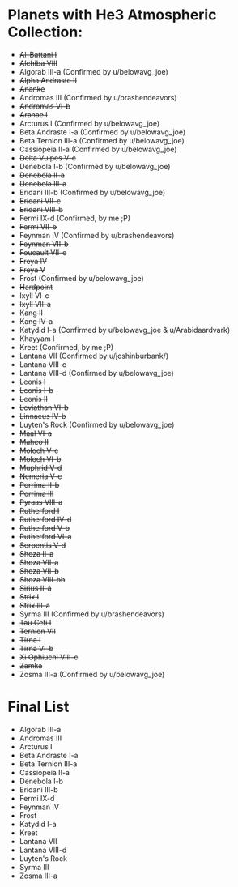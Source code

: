 # Planets with He3 Atmospheric Collection: 

- ~~Al-Battani I~~
- ~~Alchiba VIII~~
- Algorab III-a (Confirmed by u/belowavg_joe)
- ~~Alpha Andraste II~~
- ~~Ananke~~
- Andromas III (Confirmed by u/brashendeavors)
- ~~Andromas VI-b~~
- ~~Aranae I~~
- Arcturus I (Confirmed by u/belowavg_joe)
- Beta Andraste I-a (Confirmed by u/belowavg_joe)
- Beta Ternion III-a (Confirmed by u/belowavg_joe)
- Cassiopeia II-a (Confirmed by u/belowavg_joe)
- ~~Delta Vulpes V-c~~
- Denebola I-b (Confirmed by u/belowavg_joe)
- ~~Denebola II-a~~
- ~~Denebola III-a~~
- Eridani III-b (Confirmed by u/belowavg_joe)
- ~~Eridani VII-c~~
- ~~Eridani VIII-b~~
- Fermi IX-d (Confirmed, by me ;P)
- ~~Fermi VII-b~~
- Feynman IV (Confirmed by u/brashendeavors)
- ~~Feynman VII-b~~
- ~~Foucault VII-e~~
- ~~Freya IV~~
- ~~Freya V~~
- Frost (Confirmed by u/belowavg_joe)
- ~~Hardpoint~~
- ~~Ixyll VI-c~~
- ~~Ixyll VII-a~~
- ~~Kang II~~
- ~~Kang IV-a~~
- Katydid I-a (Confirmed by u/belowavg_joe & u/Arabidaardvark)
- ~~Khayyam I~~
- Kreet (Confirmed, by me ;P)
- Lantana VII (Confirmed by u/joshinburbank/)
- ~~Lantana VIII-c~~
- Lantana VIII-d (Confirmed by u/belowavg_joe)
- ~~Leonis I~~
- ~~Leonis I-b~~
- ~~Leonis II~~
- ~~Leviathan VI-b~~
- ~~Linnaeus IV-b~~
- Luyten's Rock (Confirmed by u/belowavg_joe)
- ~~Maal VI-a~~
- ~~Maheo II~~
- ~~Moloch V-c~~
- ~~Moloch VI-b~~
- ~~Muphrid V-d~~
- ~~Nemeria V-c~~
- ~~Porrima II-b~~
- ~~Porrima III~~
- ~~Pyraas VIII-a~~
- ~~Rutherford I~~
- ~~Rutherford IV-d~~
- ~~Rutherford V-b~~
- ~~Rutherford VI-a~~
- ~~Serpentis V-d~~
- ~~Shoza II-a~~
- ~~Shoza VII-a~~
- ~~Shoza VII-b~~
- ~~Shoza VIII-bb~~
- ~~Sirius II-a~~
- ~~Strix I~~
- ~~Strix III-a~~
- Syrma III (Confirmed by u/brashendeavors)
- ~~Tau Ceti I~~
- ~~Ternion VII~~
- ~~Tirna I~~
- ~~Tirna VI-b~~
- ~~Xi Ophiuchi VIII-c~~
- ~~Zamka~~
- Zosma III-a (Confirmed by u/belowavg_joe)

# Final List

- Algorab III-a
- Andromas III
- Arcturus I
- Beta Andraste I-a
- Beta Ternion III-a
- Cassiopeia II-a
- Denebola I-b
- Eridani III-b
- Fermi IX-d
- Feynman IV
- Frost
- Katydid I-a
- Kreet
- Lantana VII
- Lantana VIII-d
- Luyten's Rock
- Syrma III
- Zosma III-a
